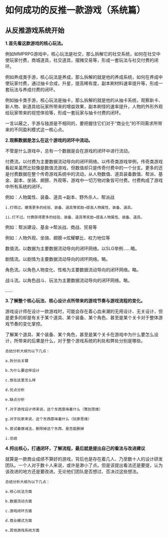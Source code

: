 # 如何成功的反推一款游戏（系统篇）
## 从反推游戏系统开始
**1.首先看这款游戏的核心玩法。**

例如MMPRPG游戏中，核心玩法是社交，那么拆解它的社交系统，如何在社交中使玩家付费，商城道具，社交道具，摆摊交易等，形成一套玩法与社交付费的闭环。

例如养成类手游，核心玩法是养成，那么拆解的就是他的养成系统，如何在养成中使玩家付费，通过抽卡合成，升星，提高稀有度，副本刷材料速率提升等，形成一套玩法与养成付费的闭环。

例如抽卡类手游，核心玩法是抽卡，那么拆解的就是他的从抽卡系统，观察新卡、新人物、新道具给玩家所带来的增益效果，副本刷怪的速率提升，人物的外形外观给玩家带来的视觉体验等，形成一套玩家与抽卡付费的闭环。

一言以蔽之，手游与独游是不相同的，要把握住它们对于“商业化”的不同需求所带来的不同盈利模式这一核心点。

**2.观察数据是怎么在这个游戏的闭环中流动。**

不管是什么游戏中，总有一个数据是会在游戏的闭环中进行流动。

付费流。以付费为主要数据流动导向的闭环网络。以传奇类游戏举例，传奇类游戏看起来虽然比较像是数值流游戏，但数值却只是传奇付费中的一个分支。更多的还是付费数据在整个传奇游戏系统中的流动，从人物数值、道具装备数值、帮派、基金、副本、坐骑、翅膀、外观等，游戏中一切万物对象皆可付费。付费构成了游戏中所有系统的闭环。

例如：人物属性、装备、道具→副本、野外杀人、帮派战

    i.打得过。爆落更多的经验、装备、道具等奖励→提高人物属性、装备、道具。
    
    ii.打不过。付费获得更多的经验、装备、道具等奖励→提高人物属性、装备、道具。
        
例如：帮派建设、基金→帮派战、商战、贸易等
 
例如：人物外观、坐骑、翅膀→炫耀攀比、权力地位等

数值流。以数据为主要数据流动导向的闭环网络。以SLG举例......略。

剧情流。以剧情为主要数据流动导向的闭环网络。略。

角色流。以角色人物变化、性格为主要数据流动导向的闭环网络。略。

战斗流。以角色战斗、玩法为主要数据流动导向的闭环网络。略。

......

**3.了解整个核心玩法、核心设计点所带来的游戏节奏与游戏流程的变化。**

游戏设计师在设计一款游戏时，可能会存在着心血来潮的无用设计、无关设计，但是更多的却是有关于某个道具、某个装备、某个角色、甚至是某个关卡对于整体游戏节奏的变化掌控。

了解某个道具、某个装备、某个角色，甚至是某个关卡在游戏中为什么要怎么设计，所带来的后果是什么，对于整个游戏系统的利处和弊处分别是哪些。

    总结分析大纲为以下几点：

    a.拆分出关键

    b.为什么要这样设计

    c.放在这里怎么样

    d.优点分析

    e.缺点分析

    f.对于游戏设计师来说，这个东西意味着什么（策划思维）

    g.对于玩家来说，这个东西意味着什么（玩家思维）

    h.尝试着做减法，删除掉这个东西，是否能删掉
    
    i.总结

**4.捋出核心，打通闭环，了解流程，最后就是提出自己的看法与改进建议**

就算是一款商业成绩不算好的游戏，背后也是存在着几人、乃至数十人的设计研发团队。一个人对于数十人来说，或许是渺小了点。但是该提出看法还是要提，认为该改进的地方还是要改进。无论他们团队是否想过、否决过这些想法。

    总结分析大纲为以下几点：

    a.核心玩法方面

    b.数据流动方面

    c.游戏闭环方面

    d.商业模式方面

    e.其他游戏系统方面





